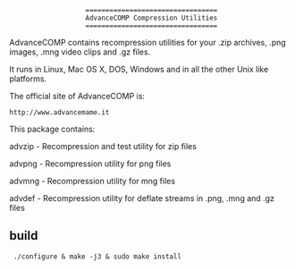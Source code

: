                        =================================
                       AdvanceCOMP Compression Utilities
                       =================================

AdvanceCOMP contains recompression utilities for your .zip archives,
.png images, .mng video clips and .gz files.

It runs in Linux, Mac OS X, DOS, Windows and in all the other
Unix like platforms.

The official site of AdvanceCOMP is:

    http://www.advancemame.it

This package contains:

advzip - Recompression and test utility for zip files

advpng - Recompression utility for png files

advmng - Recompression utility for mng files

advdef - Recompression utility for deflate streams in .png, .mng and .gz files

## build

```
 ./configure & make -j3 & sudo make install
```
